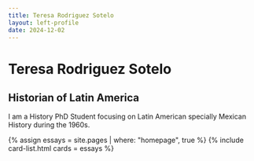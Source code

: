 ```yaml
---
title: Teresa Rodriguez Sotelo
layout: left-profile
date: 2024-12-02
---
```


# Teresa Rodriguez Sotelo
## Historian of Latin America

I am a History PhD Student focusing on Latin American specially Mexican History during the 1960s.

{% assign essays = site.pages | where: "homepage", true %}
{% include card-list.html cards = essays %}
